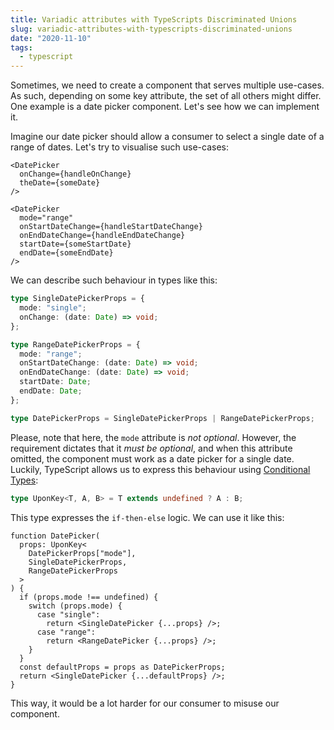 ```yaml
---
title: Variadic attributes with TypeScripts Discriminated Unions
slug: variadic-attributes-with-typescripts-discriminated-unions
date: "2020-11-10"
tags:
  - typescript
---
```


Sometimes, we need to create a component that serves multiple use-cases. As such, depending on some key attribute, the set of all others might differ. One example is a date picker component. Let's see how we can implement it.

Imagine our date picker should allow a consumer to select a single date of a range of dates. Let's try to visualise such use-cases:

```tsx
<DatePicker
  onChange={handleOnChange}
  theDate={someDate}
/>

<DatePicker
  mode="range"
  onStartDateChange={handleStartDateChange}
  onEndDateChange={handleEndDateChange}
  startDate={someStartDate}
  endDate={someEndDate}
/>
```

We can describe such behaviour in types like this:

```ts
type SingleDatePickerProps = {
  mode: "single";
  onChange: (date: Date) => void;
};

type RangeDatePickerProps = {
  mode: "range";
  onStartDateChange: (date: Date) => void;
  onEndDateChange: (date: Date) => void;
  startDate: Date;
  endDate: Date;
};

type DatePickerProps = SingleDatePickerProps | RangeDatePickerProps;
```

Please, note that here, the `mode` attribute is _not optional_. However, the requirement dictates that it _must be optional_, and when this attribute omitted, the component must work as a date picker for a single date. Luckily, TypeScript allows us to express this behaviour using [Conditional Types](https://www.typescriptlang.org/docs/handbook/advanced-types.html#conditional-types "TypeScript's documentation on Conditional Types"):

```ts
type UponKey<T, A, B> = T extends undefined ? A : B;
```

This type expresses the `if-then-else` logic. We can use it like this:

```tsx
function DatePicker(
  props: UponKey<
    DatePickerProps["mode"],
    SingleDatePickerProps,
    RangeDatePickerProps
  >
) {
  if (props.mode !== undefined) {
    switch (props.mode) {
      case "single":
        return <SingleDatePicker {...props} />;
      case "range":
        return <RangeDatePicker {...props} />;
    }
  }
  const defaultProps = props as DatePickerProps;
  return <SingleDatePicker {...defaultProps} />;
}
```

This way, it would be a lot harder for our consumer to misuse our component.
